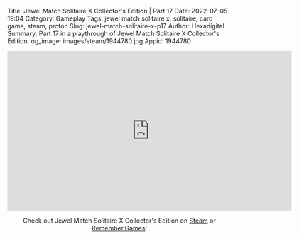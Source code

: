 Title: Jewel Match Solitaire X Collector's Edition | Part 17
Date: 2022-07-05 19:04
Category: Gameplay
Tags: jewel match solitaire x, solitaire, card game, steam, proton
Slug: jewel-match-solitaire-x-p17
Author: Hexadigital
Summary: Part 17 in a playthrough of Jewel Match Solitaire X Collector's Edition.
og_image: images/steam/1944780.jpg
Appid: 1944780

<center><iframe src="https://www.youtube.com/embed/5QIFJlHij20?feature=oembed" allow="accelerometer; autoplay; encrypted-media; gyroscope; picture-in-picture" width="640" height="360" frameborder="0"></iframe>

Check out Jewel Match Solitaire X Collector's Edition on [Steam](https://store.steampowered.com/app/1944780/?curator_clanid=34633900) or [Remember.Games](https://remember.games/game/5936/)!</center>